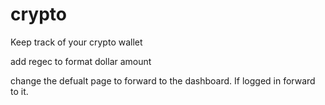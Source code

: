 # crypto


Keep track  of your crypto wallet


add regec to format dollar amount

change  the defualt page to forward to the dashboard. If logged in forward to it.
